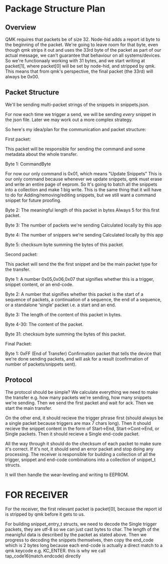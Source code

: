 # Package Structure Plan

## Overview

QMK requires that packets be of size 32. 
Node-hid adds a report id byte to the beginning of the packet.
We're going to leave room for that byte, even though qmk strips it out and uses the 33rd byte of the packet as part of our actual message,
we can't guarantee that behaviour on all systems/devices. So we're functionaaly working with 31 bytes, and we start writing at packet[1], where
packet[0] will be set by node-hid, and stripped by qmk. This means that from qmk's perspective, the final packet (the 33rd) will always be 0x00.

## Packet Structure

We'll be sending multi-packet strings of the snippets in snippets.json.

For now each time we trigger a send, we will be sending *every* snippet in the json file. Later we may work out a more complex strategy.

So here's my idea/plan for the communication and packet structure:

First packet:

This packet will be responsible for sending the command and some metadata about the whole transfer.

Byte 1: CommandByte

For now our only command is 0x01, which means "Update Snippets"
This is our only command because whenever we update snippets, qmk must erase and write an entire page of eeprom. So It's going to batch all the snippets into a collection and make 1 big write. This is the same thing that it will have to do for Adding/removing/editing snippets, but we still want a command snippet for future proofing.

Byte 2: The meaningful length of this packet in bytes
Always 5 for this first packet.

Byte 3: The number of packets we're sending
Calculated locally by this app

Byte 4: The number of snippers we're sending
Calculated locally by this app

Byte 5: checksum byte summing the bytes of this packet.

Second packet:

This packet will send the the first snippet and be the main packet type for the transfer.

Byte 1: A number 0x05,0x06,0x07 that signifies whether this is a trigger, snippet content, or an end-code.

Byte 2: A number that signifies whether this packet is the start of a sequence of packets, a continuation of a sequence, the end of a sequence, or a standalone 'single' packet i.e. a start and an end.

Byte 3: The length of the content of this packet in bytes.

Byte 4-30: The content of the packet.

Byte 31: checksum byte summing the bytes of this packet.

Final Packet:

Byte 1: 0xFF (End of Transfer)
Confirmation packet that tells the device that we're done sending packets, and will ask for a result (confirmation of number of packets/snippets sent).

## Protocol

The protocol should be simple? We calculate everything we need to make the transfer e.g. how many packets we're sending, how many snippets we're sending.
Then we send the first packet and wait for ack.
Then we start the main transfer.

On the other end, it should recieve the trigger phrase first (should always be a single packet because triggers are max 7 chars long).
Then it should recieve the snippet content in the form of Start->End, Start->Cont->End, or Single packets.
Then it should recieve a Single end-code packet.

All the way through it should do the checksum of each packet to make sure it's correct.
If it's not, it should send an error packet and stop doing any processing.
The receiver is responsible for building a collection of all the trigger, snippet and end-code combinations into a collection of snippet_t structs.

It will then handle the wear-leveling and writing to EEPROM.

# FOR RECEIVER

For the receiver, the first relevant packet is packet[0], because the report id is stripped by qmk before it gets to us.

For building snippet_entry_t structs, we need to decode the Single trigger packets, they are utf-8 so we can just cast bytes to char. The length of the meanigful data is described by the packet as stated above. Then we progress to decoding the snippets themselves, then copy the end_code which is 2 bytes long because each end-code is actually a direct match to a qmk keycode e.g. KC_ENTER. this is why we call tap_code16(match.endcode) directly
